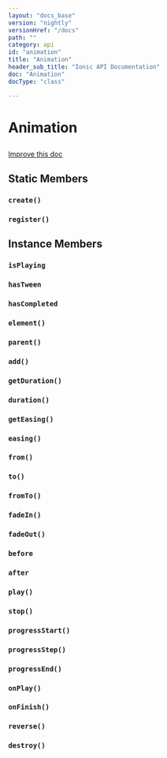 ```yaml
---
layout: "docs_base"
version: "nightly"
versionHref: "/docs"
path: ""
category: api
id: "animation"
title: "Animation"
header_sub_title: "Ionic API Documentation"
doc: "Animation"
docType: "class"

---
```










<h1 class="api-title">
<a class="anchor" name="animation" href="#animation"></a>

Animation






</h1>

<a class="improve-v2-docs" href="http://github.com/driftyco/ionic/edit/2.0//ionic/animations/animation.ts#L1">
Improve this doc
</a>







<!-- @usage tag -->


<!-- @property tags -->
<h2><a class="anchor" name="static-members" href="#static-members"></a>Static Members</h2>
<div id="create"></div>
<h3><a class="anchor" name="create" href="#create"></a><code>create()</code>

</h3>











<div id="register"></div>
<h3><a class="anchor" name="register" href="#register"></a><code>register()</code>

</h3>













<!-- instance methods on the class -->

<h2><a class="anchor" name="instance-members" href="#instance-members"></a>Instance Members</h2>

<div id="isPlaying"></div>

<h3>
<a class="anchor" name="isPlaying" href="#isPlaying"></a>
<code>isPlaying</code>


</h3>












<div id="hasTween"></div>

<h3>
<a class="anchor" name="hasTween" href="#hasTween"></a>
<code>hasTween</code>


</h3>












<div id="hasCompleted"></div>

<h3>
<a class="anchor" name="hasCompleted" href="#hasCompleted"></a>
<code>hasCompleted</code>


</h3>












<div id="element"></div>

<h3>
<a class="anchor" name="element" href="#element"></a>
<code>element()</code>


</h3>












<div id="parent"></div>

<h3>
<a class="anchor" name="parent" href="#parent"></a>
<code>parent()</code>


</h3>












<div id="add"></div>

<h3>
<a class="anchor" name="add" href="#add"></a>
<code>add()</code>


</h3>












<div id="getDuration"></div>

<h3>
<a class="anchor" name="getDuration" href="#getDuration"></a>
<code>getDuration()</code>


</h3>












<div id="duration"></div>

<h3>
<a class="anchor" name="duration" href="#duration"></a>
<code>duration()</code>


</h3>












<div id="getEasing"></div>

<h3>
<a class="anchor" name="getEasing" href="#getEasing"></a>
<code>getEasing()</code>


</h3>












<div id="easing"></div>

<h3>
<a class="anchor" name="easing" href="#easing"></a>
<code>easing()</code>


</h3>












<div id="from"></div>

<h3>
<a class="anchor" name="from" href="#from"></a>
<code>from()</code>


</h3>












<div id="to"></div>

<h3>
<a class="anchor" name="to" href="#to"></a>
<code>to()</code>


</h3>












<div id="fromTo"></div>

<h3>
<a class="anchor" name="fromTo" href="#fromTo"></a>
<code>fromTo()</code>


</h3>












<div id="fadeIn"></div>

<h3>
<a class="anchor" name="fadeIn" href="#fadeIn"></a>
<code>fadeIn()</code>


</h3>












<div id="fadeOut"></div>

<h3>
<a class="anchor" name="fadeOut" href="#fadeOut"></a>
<code>fadeOut()</code>


</h3>












<div id="before"></div>

<h3>
<a class="anchor" name="before" href="#before"></a>
<code>before</code>


</h3>












<div id="after"></div>

<h3>
<a class="anchor" name="after" href="#after"></a>
<code>after</code>


</h3>












<div id="play"></div>

<h3>
<a class="anchor" name="play" href="#play"></a>
<code>play()</code>


</h3>












<div id="stop"></div>

<h3>
<a class="anchor" name="stop" href="#stop"></a>
<code>stop()</code>


</h3>












<div id="progressStart"></div>

<h3>
<a class="anchor" name="progressStart" href="#progressStart"></a>
<code>progressStart()</code>


</h3>












<div id="progressStep"></div>

<h3>
<a class="anchor" name="progressStep" href="#progressStep"></a>
<code>progressStep()</code>


</h3>












<div id="progressEnd"></div>

<h3>
<a class="anchor" name="progressEnd" href="#progressEnd"></a>
<code>progressEnd()</code>


</h3>












<div id="onPlay"></div>

<h3>
<a class="anchor" name="onPlay" href="#onPlay"></a>
<code>onPlay()</code>


</h3>












<div id="onFinish"></div>

<h3>
<a class="anchor" name="onFinish" href="#onFinish"></a>
<code>onFinish()</code>


</h3>












<div id="reverse"></div>

<h3>
<a class="anchor" name="reverse" href="#reverse"></a>
<code>reverse()</code>


</h3>












<div id="destroy"></div>

<h3>
<a class="anchor" name="destroy" href="#destroy"></a>
<code>destroy()</code>


</h3>










<!-- related link --><!-- end content block -->


<!-- end body block -->
